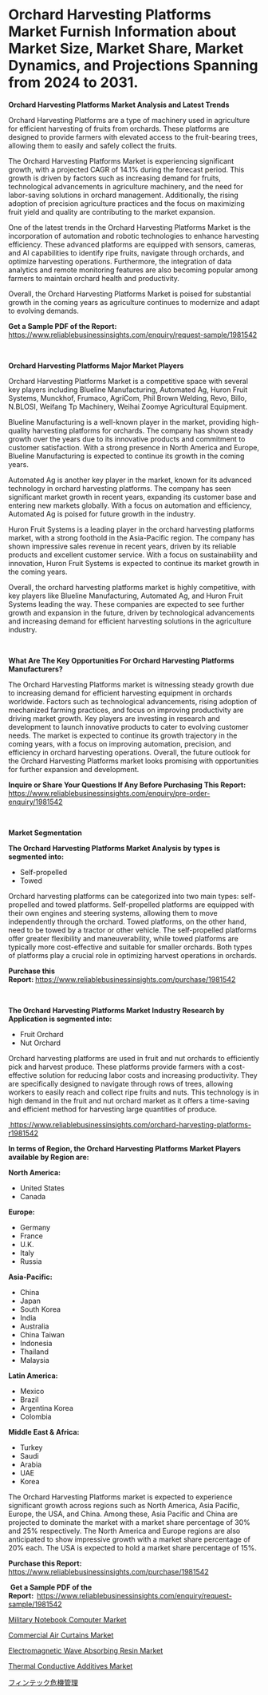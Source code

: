 <p><h1>Orchard Harvesting Platforms Market Furnish Information about Market Size, Market Share, Market Dynamics, and Projections Spanning from 2024 to 2031.</h1></p><p><strong>Orchard Harvesting Platforms Market Analysis and Latest Trends</strong></p>
<p><p>Orchard Harvesting Platforms are a type of machinery used in agriculture for efficient harvesting of fruits from orchards. These platforms are designed to provide farmers with elevated access to the fruit-bearing trees, allowing them to easily and safely collect the fruits.</p><p>The Orchard Harvesting Platforms Market is experiencing significant growth, with a projected CAGR of 14.1% during the forecast period. This growth is driven by factors such as increasing demand for fruits, technological advancements in agriculture machinery, and the need for labor-saving solutions in orchard management. Additionally, the rising adoption of precision agriculture practices and the focus on maximizing fruit yield and quality are contributing to the market expansion.</p><p>One of the latest trends in the Orchard Harvesting Platforms Market is the incorporation of automation and robotic technologies to enhance harvesting efficiency. These advanced platforms are equipped with sensors, cameras, and AI capabilities to identify ripe fruits, navigate through orchards, and optimize harvesting operations. Furthermore, the integration of data analytics and remote monitoring features are also becoming popular among farmers to maintain orchard health and productivity.</p><p>Overall, the Orchard Harvesting Platforms Market is poised for substantial growth in the coming years as agriculture continues to modernize and adapt to evolving demands.</p></p>
<p><strong>Get a Sample PDF of the Report:&nbsp;</strong> <a href="https://www.reliablebusinessinsights.com/enquiry/request-sample/1981542">https://www.reliablebusinessinsights.com/enquiry/request-sample/1981542</a></p>
<p>&nbsp;</p>
<p><strong>Orchard Harvesting Platforms Major Market Players</strong></p>
<p><p>Orchard Harvesting Platforms Market is a competitive space with several key players including Blueline Manufacturing, Automated Ag, Huron Fruit Systems, Munckhof, Frumaco, AgriCom, Phil Brown Welding, Revo, Billo, N.BLOSI, Weifang Tp Machinery, Weihai Zoomye Agricultural Equipment.</p><p>Blueline Manufacturing is a well-known player in the market, providing high-quality harvesting platforms for orchards. The company has shown steady growth over the years due to its innovative products and commitment to customer satisfaction. With a strong presence in North America and Europe, Blueline Manufacturing is expected to continue its growth in the coming years.</p><p>Automated Ag is another key player in the market, known for its advanced technology in orchard harvesting platforms. The company has seen significant market growth in recent years, expanding its customer base and entering new markets globally. With a focus on automation and efficiency, Automated Ag is poised for future growth in the industry.</p><p>Huron Fruit Systems is a leading player in the orchard harvesting platforms market, with a strong foothold in the Asia-Pacific region. The company has shown impressive sales revenue in recent years, driven by its reliable products and excellent customer service. With a focus on sustainability and innovation, Huron Fruit Systems is expected to continue its market growth in the coming years.</p><p>Overall, the orchard harvesting platforms market is highly competitive, with key players like Blueline Manufacturing, Automated Ag, and Huron Fruit Systems leading the way. These companies are expected to see further growth and expansion in the future, driven by technological advancements and increasing demand for efficient harvesting solutions in the agriculture industry.</p></p>
<p>&nbsp;</p>
<p><strong>What Are The Key Opportunities For Orchard Harvesting Platforms Manufacturers?</strong></p>
<p><p>The Orchard Harvesting Platforms market is witnessing steady growth due to increasing demand for efficient harvesting equipment in orchards worldwide. Factors such as technological advancements, rising adoption of mechanized farming practices, and focus on improving productivity are driving market growth. Key players are investing in research and development to launch innovative products to cater to evolving customer needs. The market is expected to continue its growth trajectory in the coming years, with a focus on improving automation, precision, and efficiency in orchard harvesting operations. Overall, the future outlook for the Orchard Harvesting Platforms market looks promising with opportunities for further expansion and development.</p></p>
<p><strong>Inquire or Share Your Questions If Any Before Purchasing This Report:</strong> <a href="https://www.reliablebusinessinsights.com/enquiry/pre-order-enquiry/1981542">https://www.reliablebusinessinsights.com/enquiry/pre-order-enquiry/1981542</a></p>
<p>&nbsp;</p>
<p><strong>Market Segmentation</strong></p>
<p><strong>The Orchard Harvesting Platforms Market Analysis by types is segmented into:</strong></p>
<p><ul><li>Self-propelled</li><li>Towed</li></ul></p>
<p><p>Orchard harvesting platforms can be categorized into two main types: self-propelled and towed platforms. Self-propelled platforms are equipped with their own engines and steering systems, allowing them to move independently through the orchard. Towed platforms, on the other hand, need to be towed by a tractor or other vehicle. The self-propelled platforms offer greater flexibility and maneuverability, while towed platforms are typically more cost-effective and suitable for smaller orchards. Both types of platforms play a crucial role in optimizing harvest operations in orchards.</p></p>
<p><strong>Purchase this Report:&nbsp;</strong><a href="https://www.reliablebusinessinsights.com/purchase/1981542">https://www.reliablebusinessinsights.com/purchase/1981542</a></p>
<p>&nbsp;</p>
<p><strong>The Orchard Harvesting Platforms Market Industry Research by Application is segmented into:</strong></p>
<p><ul><li>Fruit Orchard</li><li>Nut Orchard</li></ul></p>
<p><p>Orchard harvesting platforms are used in fruit and nut orchards to efficiently pick and harvest produce. These platforms provide farmers with a cost-effective solution for reducing labor costs and increasing productivity. They are specifically designed to navigate through rows of trees, allowing workers to easily reach and collect ripe fruits and nuts. This technology is in high demand in the fruit and nut orchard market as it offers a time-saving and efficient method for harvesting large quantities of produce.</p></p>
<p><a href="https://www.reliablebusinessinsights.com/orchard-harvesting-platforms-r1981542">&nbsp;https://www.reliablebusinessinsights.com/orchard-harvesting-platforms-r1981542</a></p>
<p><strong>In terms of Region, the Orchard Harvesting Platforms Market Players available by Region are:</strong></p>
<p>
    <p> <strong> North America: </strong>
        <ul>
            <li>United States</li>
            <li>Canada</li>
        </ul>
        </p> 
    <p> <strong> Europe: </strong>
        <ul>
            <li>Germany</li>
            <li>France</li>
            <li>U.K.</li>
            <li>Italy</li>
            <li>Russia</li>
        </ul>
        </p> 
    <p> <strong> Asia-Pacific: </strong>
        <ul>
            <li>China</li>
            <li>Japan</li>
            <li>South Korea</li>
            <li>India</li>
            <li>Australia</li>
            <li>China Taiwan</li>
            <li>Indonesia</li>
            <li>Thailand</li>
            <li>Malaysia</li>
        </ul>
        </p> 
    <p> <strong> Latin America: </strong>
        <ul>
            <li>Mexico</li>
            <li>Brazil</li>
            <li>Argentina Korea</li>
            <li>Colombia</li>
        </ul>
        </p> 
    <p> <strong> Middle East & Africa: </strong>
        <ul>
            <li>Turkey</li>
            <li>Saudi</li>
            <li>Arabia</li>
            <li>UAE</li>
            <li>Korea</li>
        </ul>
    </p>
    </p>
<p><p>The Orchard Harvesting Platforms market is expected to experience significant growth across regions such as North America, Asia Pacific, Europe, the USA, and China. Among these, Asia Pacific and China are projected to dominate the market with a market share percentage of 30% and 25% respectively. The North America and Europe regions are also anticipated to show impressive growth with a market share percentage of 20% each. The USA is expected to hold a market share percentage of 15%.</p></p>
<p><strong>Purchase this Report: </strong><a href="https://www.reliablebusinessinsights.com/purchase/1981542">https://www.reliablebusinessinsights.com/purchase/1981542</a></p>
<p>&nbsp;<strong>Get a Sample PDF of the Report:&nbsp;&nbsp;</strong><a href="https://www.reliablebusinessinsights.com/enquiry/request-sample/1981542">https://www.reliablebusinessinsights.com/enquiry/request-sample/1981542</a></p>
<p><strong></strong></p>
<p><p><a href="https://github.com/SheilaBruen2023/Market-Research-Report-List-1/blob/main/military-notebook-computer-market.md">Military Notebook Computer Market</a></p><p><a href="https://github.com/marthawweekle/Market-Research-Report-List-1/blob/main/commercial-air-curtains-market.md">Commercial Air Curtains Market</a></p><p><a href="https://www.linkedin.com/pulse/global-electromagnetic-wave-absorbing-resin-market-focus-k7n7c">Electromagnetic Wave Absorbing Resin Market</a></p><p><a href="https://www.linkedin.com/pulse/in-depth-analysis-global-thermal-conductive-additives-tkrre">Thermal Conductive Additives Market</a></p><p><a href="https://github.com/ReyesKohler20231/Market-Research-Report-List-2/blob/main/4800264165254.md">フィンテック危機管理</a></p></p>